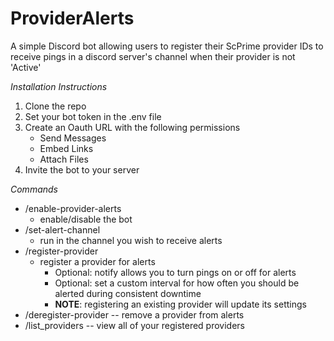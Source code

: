 # ProviderAlerts
A simple Discord bot allowing users to register their ScPrime provider IDs to receive pings in a discord server's channel when their provider is not 'Active'

*Installation Instructions*

1) Clone the repo
2) Set your bot token in the .env file
3) Create an Oauth URL with the following permissions
   - Send Messages
   - Embed Links
   - Attach Files
4) Invite the bot to your server

*Commands*

 - /enable-provider-alerts
   - enable/disable the bot
 - /set-alert-channel
   - run in the channel you wish to receive alerts
 - /register-provider
   - register a provider for alerts
     - Optional: notify allows you to turn pings on or off for alerts
     - Optional: set a custom interval for how often you should be alerted during consistent downtime
     - **NOTE**: registering an existing provider will update its settings
 - /deregister-provider -- remove a provider from alerts
 - /list_providers -- view all of your registered providers
